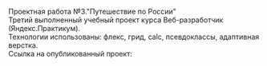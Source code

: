 Проектная работа №3."Путешествие по России"  
Третий выполненный учебный проект курса Веб-разработчик (Яндекс.Практикум).  
Технологии использованы: флекс, грид, calc, псевдоклассы, адаптивная верстка.  
Ссылка на опубликованный проект: 



